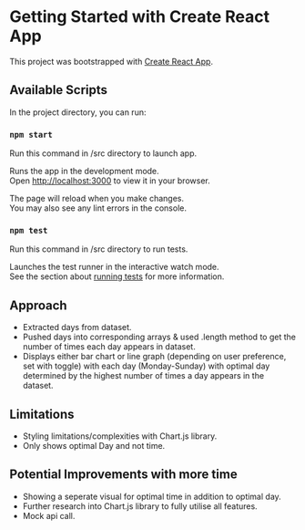 # Getting Started with Create React App

This project was bootstrapped with [Create React App](https://github.com/facebook/create-react-app).

## Available Scripts

In the project directory, you can run:

### `npm start`

Run this command in /src directory to launch app.

Runs the app in the development mode.\
Open [http://localhost:3000](http://localhost:3000) to view it in your browser.

The page will reload when you make changes.\
You may also see any lint errors in the console.

### `npm test`

Run this command in /src directory to run tests.

Launches the test runner in the interactive watch mode.\
See the section about [running tests](https://facebook.github.io/create-react-app/docs/running-tests) for more information.

## Approach
- Extracted days from dataset.
- Pushed days into corresponding arrays & used .length method to get the number of times each day appears in dataset.
- Displays either bar chart or line graph (depending on user preference, set with toggle) with each day (Monday-Sunday) with optimal day determined by the highest number of times a day appears in the dataset.
## Limitations
 - Styling limitations/complexities with Chart.js library.
 - Only shows optimal Day and not time.

 ## Potential Improvements with more time
 - Showing a seperate visual for optimal time in addition to optimal day. 
 - Further research into Chart.js library to fully utilise all features.
 - Mock api call.
